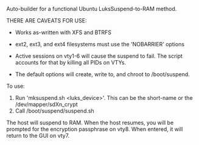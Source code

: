 Auto-builder for a functional Ubuntu LuksSuspend-to-RAM method.

THERE ARE CAVEATS FOR USE:
- Works as-written with XFS and BTRFS
- ext2, ext3, and ext4 filesystems must use the 'NOBARRIER' options

- Active sessions on vty1-6 will cause the suspend to fail. The script accounts for that by killing all PIDs on VTYs.
- The default options will create, write to, and chroot to /boot/suspend.

To use:
1. Run 'mksuspend.sh <luks_device>'. This can be the short-name or the /dev/mapper/sdXn_crypt
2. Call /boot/suspend/suspend.sh

The host will suspend to RAM. When the host resumes, you will be prompted for the encryption passphrase on vty8. When entered, it will return to the GUI on vty7.

